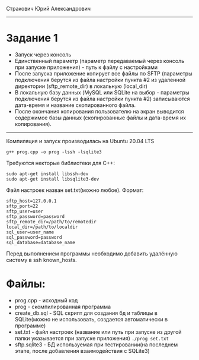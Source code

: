 Стракович Юрий Александрович
____
# Задание 1

+ Запуск через консоль
+ Единственный параметр (параметр передаваемый через консоль при запуске приложения) - путь к файлу с настройками
+ После запуска приложение копирует все файлы по SFTP (параметры подключения берутся из файла настройки пункта #2 из удаленной директории (sftp_remote_dir) в локальную (local_dir)
+ В локальную базу данных (MySQL или SQLite на выбор - параметры подключения берутся из файла настройки пункта #2) записываются дата-время и название скопированного файла.
+ После окончания копирования пользователю на экран выводится содержимое базы данных (скопированные файлы и дата-время их копирования).
____
Компиляция и запуск производилась на Ubuntu 20.04 LTS
```
g++ prog.cpp -o prog -lssh -lsqlite3
```
Требуются некторые библиотеки для С++:
```
sudo apt-get install libssh-dev
sudo apt-get install libsqlite3-dev
```

Файл настроек назван set.txt(можно любое).
Формат:
```
sftp_host=127.0.0.1
sftp_port=22
sftp_user=user
sftp_password=password
sftp_remote_dir=/path/to/remotedir
local_dir=/path/to/localdir
sql_user=user_name
sql_password=password
sql_database=database_name
```

Перед выполнением программы необходимо добавить удалённую систему в ssh known_hosts.

# Файлы:

+ prog.cpp - исходный код
+ prog - скомпилированная программа
+ create_db.sql - SQL скрипт для создания бд и таблицы в SQLite(можно не использовать, создается автоматически в программе)
+ set.txt - файл настроек (название или путь при запуске из другой папки указывается при запуске приложения) `./prog set.txt`
+ sftp.sqlite3 - БД используемая при тестировании(на последнем этапе, после добавления взаимодействия с SQLite3) 

